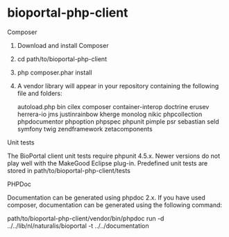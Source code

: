 # bioportal-php-client


Composer

1. Download and install Composer
2. cd path/to/bioportal-php-client
2. php composer.phar install
3. A vendor library will appear in your repository containing the following file and folders:

    autoload.php
    bin
    cilex
    composer
    container-interop
    doctrine
    erusev
    herrera-io
    jms
    justinrainbow
    kherge
    monolog
    nikic
    phpcollection
    phpdocumentor
    phpoption
    phpspec
    phpunit
    pimple
    psr
    sebastian
    seld
    symfony
    twig
    zendframework
    zetacomponents



Unit tests

The BioPortal client unit tests require phpunit 4.5.x. 
Newer versions do not play well with the MakeGood Eclipse plug-in.
Predefined unit tests are stored in path/to/bioportal-php-client/tests



PHPDoc

Documentation can be generated using phpdoc 2.x. If you have used composer, 
documentation can be generated using the following command:

path/to/bioportal-php-client/vendor/bin/phpdoc run -d ../../lib/nl/naturalis/bioportal -t ../../documentation


